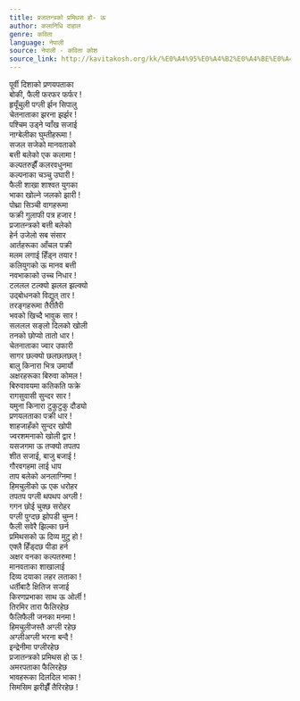 ```yaml
---
title: प्रजातन्त्रको प्रमिथस हो- ऊ
author: कलानिधि दाहाल
genre: कविता
language: नेपाली
source: नेपाली - कविता कोश
source_link: http://kavitakosh.org/kk/%E0%A4%95%E0%A4%B2%E0%A4%BE%E0%A4%A8%E0%A4%BF%E0%A4%A7%E0%A4%BF_%E0%A4%A6%E0%A4%BE%E0%A4%B9%E0%A4%BE%E0%A4%B2
---
```


पूर्वी दिशाको प्रणयपताका  
बोकी, फैली फरफर फर्फर !  
हृयूँचुली पग्ली र्झन सिपालु  
चेतनाताका झरना झर्झर !  
पश्चिम उड्ने प्वाँख सजाई  
नाग्बेलीका घुम्तीहरूमा !  
सजल सजेको मानवताको  
बत्ती बलेको एक कलामा !  
कल्पतरुझैँ कलरवधुनमा  
कल्पनाका चञ्चु उघारी !  
फैली शाखा शाश्वत युगका  
भाका खोल्ने जलको झारी !  
पोथ्रा सिञ्ची वागहरूमा  
फक्री गुलाफी पत्र हजार !  
प्रजातन्त्रको बत्ती बलेको  
हेर्न उजेलो सब संसार  
आर्तहरूका आँचल पक्री  
मलम लगाई हिँड्न तयार !  
कलियुगको ऊ मानव बत्ती  
नवभाकाको उच्च निधार !  
टललल टल्क्यो झलल झल्क्यो  
उद्बोधनको विद्युत् तार !  
तरङ्गहरूमा तैरीतैरी  
भवको खिच्दै भावुक सार !  
सललल सङ्लो दिलको खोली  
तनको छोप्यो तातो धार !  
चेतनाताका ज्वार उफारी  
सागर छल्क्यो छलछलछल् !  
बालु किनारा भित्र उमार्यो  
अक्षरहरूका बिरुवा कोमल !  
बिरुवावयमा कतिकति फक्रे  
रागसुवासी सुन्दर सार !  
यमुना किनारा टुकुटुकु दौड्यो  
प्रणयलताका पक्री धार !  
शाहजाहँको सुन्दर खोपी  
ज्वरशमनाको खोली द्वार !  
यसजगमा ऊ तप्क्यो तपतप  
शीत सजाई, बाजु बजाई !  
गौरवगहमा लाई धाप  
ताप बलेको अनलाग्निमा !  
हिमचुलीको ऊ एक धरोहर  
तपतप पग्ली थपथप अग्ली !  
गगन छोई चुक्छ सरोहर  
पग्ली पुग्दछ झोपडी चुम्न !  
फैली सवेरै झिल्का छर्न  
प्रमिथसको ऊ दिव्य मुटु हो !  
एक्लै हिँड्दछ पीडा हर्न  
अक्षर वनका कल्पतरुमा !  
मानवताका शाखालाई  
दिव्य दयाका लहर लताका !  
धर्तीबाटै क्षितिज सजाई  
किरणप्रभाका साथ ऊ ओर्ली !  
तिरमिर तारा फैलिरहेछ  
फैलिफैली जनका मनमा !  
हिमचुलीजस्तै अग्ली रहेछ  
अग्लीअग्ली भरना बन्दै !  
इन्द्रेनीमा पग्लीरहेछ  
प्रजातन्त्रको प्रमिथस हो ऊ !  
अमरपताका फैलिरहेछ  
भावहरूका दिलदिल भाका !  
सिमसिम झरीझैँ तैरिरहेछ !
